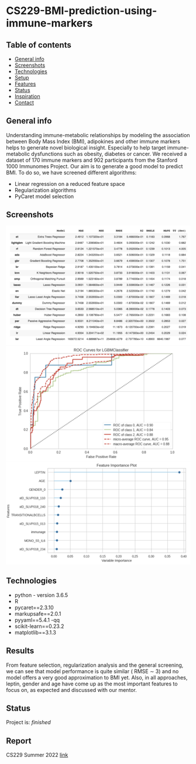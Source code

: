 # CS229-BMI-prediction-using-immune-markers

## Table of contents
* [General info](#general-info)
* [Screenshots](#screenshots)
* [Technologies](#technologies)
* [Setup](#setup)
* [Features](#features)
* [Status](#status)
* [Inspiration](#inspiration)
* [Contact](#contact)

## General info
Understanding immune-metabolic relationships by modeling the association between Body Mass Index (BMI), adipokines and other immune markers helps to generate novel biological insight. Especially to help target immune-metabolic dysfunctions such as obesity, diabetes or cancer. We received a dataset of 170 immune markers and 902 participants from the Stanford 1000 Immunomes Project. Our aim is to generate a good model to predict BMI. To do so, we have screened different algorithms:
* Linear regression on a reduced feature space
* Regularization algorithms 
* PyCaret model selection 

<!--## Baseline Model
keras implementation (https://github.com/divamgupta/image-segmentation-keras/) -->
## Screenshots
![Example screenshot](model_selection.png)
![Example screenshot](ROC_curves_for_LGBM_classifier.png)
![Example screenshot](feature_importance.png)
<!--<img src="PyCaret_feature_importance_best.png" width="500" /> -->

## Technologies
* python - version 3.6.5
* R
* pycaret==2.3.10
* markupsafe==2.0.1
* pyyaml==5.4.1 -qq
* scikit-learn==0.23.2
* matplotlib==3.1.3

<!--## Setup-->
<!--Available soon-->
<!--Describe how to install / setup your local environement / add link to demo version.-->

<!--## Code Examples
Show examples of usage:
```
from keras_segmentation.models.unet import unet_mini

model = unet_mini(n_classes=4,  input_height=96, input_width=96  )

model.train(
    train_images = "Dataset/train/",
    train_annotations = "Dataset/train_labels/",
    checkpoints_path = "Dataset/checkpoints",
    val_images = "Dataset/test/",
    val_annotations = "Dataset/test_labels/",
    epochs=50, validate=True, batch_size=8, 
    optimizer_name="adam",
    gen_use_multiprocessing=True,
    auto_resume_checkpoint=False,
    val_batch_size=2,
)
```

## Features
List of features ready and TODOs for future development
* Train on 3 different U-NET architecture variants-->

## Results
From feature selection, regularization analysis and the general screening, we can see that model performance is quite similar ( RMSE ∼ 3) and no model offers a very good approximation to BMI yet. Also, in all approaches, leptin, gender and age have come up as the most important features to focus on, as expected and discussed with our mentor.

## Status
Project is: _finished_ <!-- a normal html comment _finished_, _no longer continue_ and why?-->

## Report
CS229 Summer 2022 [link](CS229__BMI_prediction_using_immune_markers.pdf)

<!--## Inspiration-->
<!--Add here credits. Project inspired by..., based on...-->

<!--## Contact-->
<!--Created by [@flynerdpl](https://www.flynerd.pl/) - feel free to contact me!-->
